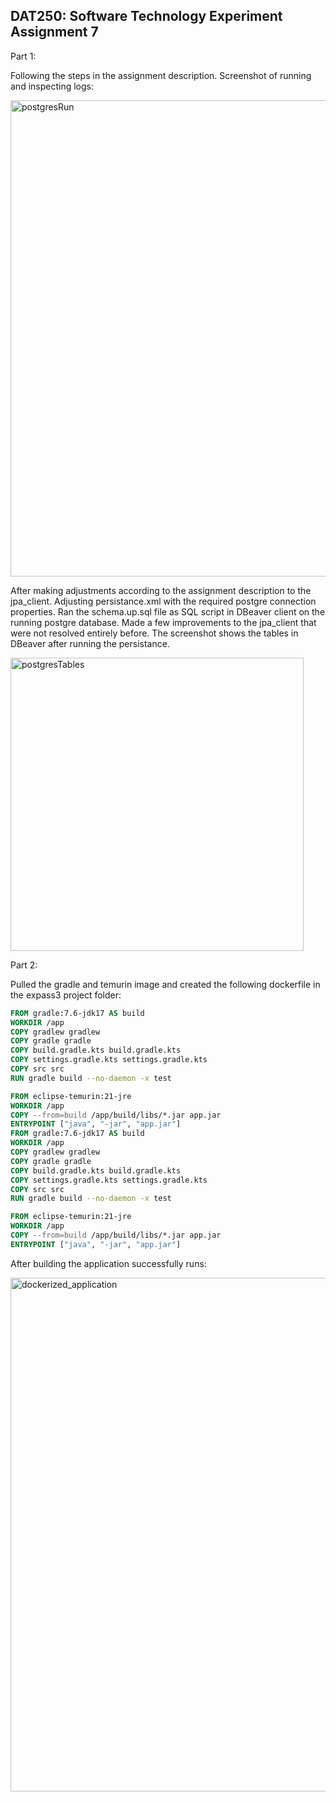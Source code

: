 ## DAT250: Software Technology Experiment Assignment 7

Part 1:

Following the steps in the assignment description. 
Screenshot of running and inspecting logs:

<img width="762" alt="postgresRun" src="https://github.com/user-attachments/assets/982fc80a-ee0b-461e-8c37-0d5f4f1323b7">


After making adjustments according to the assignment description to the jpa_client.
Adjusting persistance.xml with the required postgre connection properties.
Ran the schema.up.sql file as SQL script in DBeaver client on the running postgre database.
Made a few improvements to the jpa_client that were not resolved entirely before.
The screenshot shows the tables in DBeaver after running the persistance.

<img width="469" alt="postgresTables" src="https://github.com/user-attachments/assets/c7211d5b-7e0e-4571-b7c7-582bb0000d64">


Part 2:

Pulled the gradle and temurin image and created the following dockerfile in the expass3 project folder:
```dockerfile
FROM gradle:7.6-jdk17 AS build
WORKDIR /app
COPY gradlew gradlew
COPY gradle gradle
COPY build.gradle.kts build.gradle.kts
COPY settings.gradle.kts settings.gradle.kts
COPY src src
RUN gradle build --no-daemon -x test

FROM eclipse-temurin:21-jre
WORKDIR /app
COPY --from=build /app/build/libs/*.jar app.jar
ENTRYPOINT ["java", "-jar", "app.jar"]
FROM gradle:7.6-jdk17 AS build
WORKDIR /app
COPY gradlew gradlew
COPY gradle gradle
COPY build.gradle.kts build.gradle.kts
COPY settings.gradle.kts settings.gradle.kts
COPY src src
RUN gradle build --no-daemon -x test

FROM eclipse-temurin:21-jre
WORKDIR /app
COPY --from=build /app/build/libs/*.jar app.jar
ENTRYPOINT ["java", "-jar", "app.jar"]
```

After building the application successfully runs:

<img width="822" alt="dockerized_application" src="https://github.com/user-attachments/assets/31bc0b37-7c6a-485d-b7c0-6d61571f1b8b">




